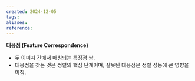```yaml
---
created: 2024-12-05
tags: 
aliases: 
reference:
---
```

**대응점 (Feature Correspondence)**

- 두 이미지 간에서 매칭되는 특징점 쌍.
- 대응점을 찾는 것은 정렬의 핵심 단계이며, 잘못된 대응점은 정렬 성능에 큰 영향을 미침.